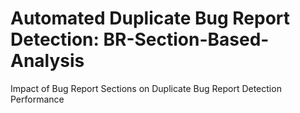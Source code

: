 # Automated Duplicate Bug Report Detection: BR-Section-Based-Analysis
Impact of Bug Report Sections on Duplicate Bug Report Detection Performance
